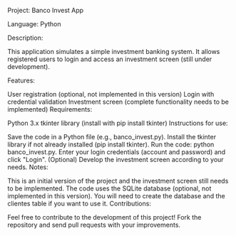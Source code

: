 Project: Banco Invest App

Language: Python

Description:

This application simulates a simple investment banking system. It allows registered users to login and access an investment screen (still under development).

Features:

User registration (optional, not implemented in this version)
Login with credential validation
Investment screen (complete functionality needs to be implemented)
Requirements:

Python 3.x
tkinter library (install with pip install tkinter)
Instructions for use:

Save the code in a Python file (e.g., banco_invest.py).
Install the tkinter library if not already installed (pip install tkinter).
Run the code: python banco_invest.py.
Enter your login credentials (account and password) and click "Login".
(Optional) Develop the investment screen according to your needs.
Notes:

This is an initial version of the project and the investment screen still needs to be implemented.
The code uses the SQLite database (optional, not implemented in this version). You will need to create the database and the clientes table if you want to use it.
Contributions:

Feel free to contribute to the development of this project! Fork the repository and send pull requests with your improvements.